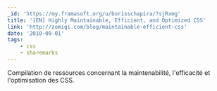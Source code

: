 ```yaml
---
_id: 'https://my.framasoft.org/u/borisschapira/?sjRxmg'
title: '[EN] Highly Maintainable, Efficient, and Optimized CSS'
link: 'http://zomigi.com/blog/maintainable-efficient-css'
date: '2010-09-01'
tags:
    - css
    - sharemarks
---
```


<div class="markdown"><p>Compilation de ressources concernant la maintenabilité, l'efficacité et l'optimisation des CSS.
</p></div>

